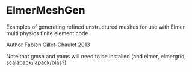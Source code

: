 ElmerMeshGen
============

Examples of generating refined unstructured meshes for use with Elmer multi physics finite element code

Author Fabien Gillet-Chaulet 2013

Note that gmsh and yams will need to be installed (and elmer, elmergrid, scalapack/lapack/blas?)
